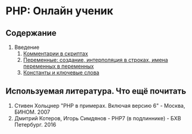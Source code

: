 # PHP: Онлайн ученик


## Содержание

1. Введение
    1. [Комментарии в скриптах](src/1._Vvedenie_v_php/1.1_Commentarii_v_scriptah.md)
    2. [Переменные: создание, интерполяция в строках, имена переменных в переменных](src/1._Vvedenie_v_php/1.2_Peremennie_sozdanie.md)
    3. [Константы и ключевые слова](src/1._Vvedenie_v_php/1.3_Konstanti_i_kluchevie_slova.md) 


## Используемая литература. Что ещё почитать

1. Стивен Хольцнер "PHP в примерах. Включая версию 6" - Москва, БИНОМ. 2007
2. Дмитрий Котеров, Игорь Симдянов - PHP7 (в подлиннике) - БХВ Петербург. 2016

